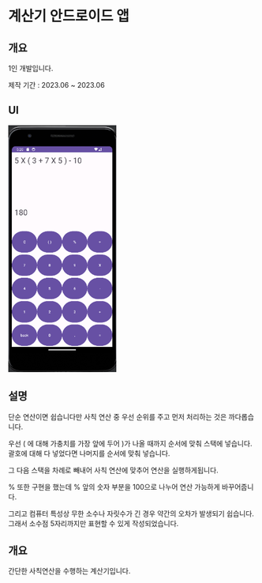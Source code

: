 # 계산기 안드로이드 앱 

## 개요
1인 개발입니다.

제작 기간 : 2023.06 ~ 2023.06

## UI
<img src="https://github.com/seungwoo505/Calculator/blob/main/image.png" height="500"/>

## 설명
단순 연산이면 쉽습니다만 사칙 연산 중 우선 순위를 주고 먼저 처리하는 것은 까다롭습니다.

우선 ( 에 대해 가충치를 가장 앞에 두어 )가 나올 때까지 순서에 맞춰 스택에 넣습니다. 괄호에 대해 다 넣었다면 나머지를 순서에 맞춰 넣습니다.

그 다음 스택을 차례로 빼내어 사칙 연산에 맞추어 연산을 실행하게됩니다.

% 또한 구현을 했는데 % 앞의 숫자 부분을 100으로 나누어 연산 가능하게 바꾸어줍니다.

그리고 컴퓨터 특성상 무한 소수나 자릿수가 긴 경우 약간의 오차가 발생되기 쉽습니다. 그래서 소수점 5자리까지만 표현할 수 있게 작성되었습니다.

## 개요
간단한 사칙연산을 수행하는 계산기입니다.
